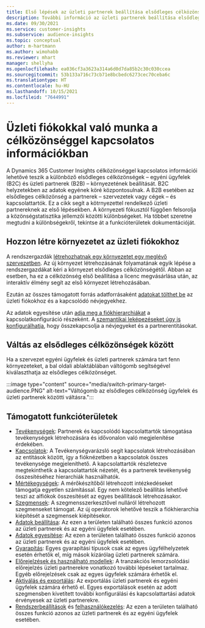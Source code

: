 ```yaml
---
title: Első lépések az üzleti partnerek beállítása elsődleges célközönségként szolgáltatással
description: További információ az üzleti partnerek beállítása elsődleges célközönségként Dynamics 365 Customer Insights szolgáltatásról.
ms.date: 09/30/2021
ms.service: customer-insights
ms.subservice: audience-insights
ms.topic: conceptual
author: m-hartmann
ms.author: wimohabb
ms.reviewer: mhart
manager: shellyha
ms.openlocfilehash: ea036cf3a3623a314a6d0d7da85b2c30c030ccea
ms.sourcegitcommit: 53b133a716c73cb71e8bcbedc6273cec70ceba6c
ms.translationtype: HT
ms.contentlocale: hu-HU
ms.lasthandoff: 10/15/2021
ms.locfileid: "7644991"
---
```

# <a name="work-with-business-accounts-in-audience-insights"></a>Üzleti fiókokkal való munka a célközönséggel kapcsolatos információkban

A Dynamics 365 Customer Insights célközönséggel kapcsolatos információi lehetővé teszik a különböző elsődleges célközönségek – egyéni ügyfelek (B2C) és üzleti partnerek (B2B) – környezetének beállítását. B2C helyzetekben az adatok egyének köré központosulnak. A B2B esetében az elsődleges célközönség a partnerek – szervezetek vagy cégek – és kapcsolattartók. Ez a cikk segít a kötrnyezettel rendelkező üzleti partnereknek az első lépésekben. A környezeti fókusztól függően felsorolja a közönségstatisztika jellemzői közötti különbségeket. Ha többet szeretne megtudni a különbségekről, tekintse át a funkcióterületek dokumentációját. 

## <a name="create-an-environment-for-business-accounts"></a>Hozzon létre környezetet az üzleti fiókokhoz

A rendszergazdák [létrehozhatnak egy környezetet egy meglévő szervezetben](create-environment.md). Az új környezet létrehozásának folyamatának egyik lépése a rendszergazdákat kéri a környezet elsődleges célközönségétől. Abban az esetben, ha ez a célközönség első beállítása a licenc megvásárlása után, az interaktív élmény segít az első környezet létrehozásában.

Ezután az összes támogatott forrás adatforrásaként [adatokat tölthet be](data-sources.md) az üzleti fiókokhoz és a kapcsolódó névjegyekhez.

Az adatok egyesítése után [adja meg a fiókhierarchiákat](relationships.md#set-up-account-hierarchies) a kapcsolatkonfiguráció részeként. A [szemantikai leképezéseket úgy is konfigurálhatja](semantic-mappings.md), hogy összekapcsolja a névjegyeket és a partnerentitásokat. 

## <a name="switch-between-primary-target-audience"></a>Váltás az elsődleges célközönségek között

Ha a szervezet egyéni ügyfelek és üzleti partnerek számára tart fenn környezeteket, a bal oldali ablaktáblában váltógomb segítségével kiválaszthatja az elsődleges célközönséget.

:::image type="content" source="media/switch-primary-target-audience.PNG" alt-text="Váltógomb az elsődleges célközönség ügyfelek és üzleti partnerek közötti váltásra.":::

## <a name="supported-feature-areas"></a>Támogatott funkcióterületek

- [Tevékenységek](activities.md): Partnerek és kapcsolódó kapcsolattartók támogatása tevékenységek létrehozására és idővonalon való megjelenítése érdekében.
- [Kapcsolatok](relationships.md): A Tevékenységvarázsló segít kapcsolatok létrehozásában az entitások között, így a fióknézetben a kapcsolatok összes tevékenysége megjeleníthető. A kapcsolattartók részletezve megtekinthetik a kapcsolattartók nézetét, és a partnerek tevékenység összesítéséhez hierarchiák használhatók.
- [Mértékegységek](measures.md): A mérőkészítőből létrehozott intézkedéseket támogatja egyetlen számítással. Egy nem kötelező beállítás lehetővé teszi az alfiókok összesítését az egyes beállítások létrehozásakor.
- [Szegmensek](segments.md): A szegmensszerkesztővel nulláról létrehozott szegmenseket támogat. Az új operátorok lehetővé teszik a fiókhierarchia kiépítését a szegmensek kiépítésekor.
- [Adatok beállítása](data-sources.md): Az ezen a területen található összes funkció azonos az üzleti partnerek és az egyéni ügyfelek esetében.
- [Adatok egyesítése](data-unification.md): Az ezen a területen található összes funkció azonos az üzleti partnerek és az egyéni ügyfelek esetében.
- [Gyarapítás](enrichment-hub.md): Egyes gyarapítási típusok csak az egyes ügyfélhelyzetek esetén érhetők el, míg mások kizárólag üzleti partnerek számára.
- [Előrejelzések és használható modellek](predictions-overview.md): A tranzakciós lemorzsolódási előrejelzés üzleti partnerekre vonatkozó további lépéseket tartalmaz. Egyéb előrejelzések csak az egyes ügyfelek számára érhetők el.
- [Aktiválás és exportálás](export-destinations.md): Az exportálás üzleti partnerek és egyéni ügyfelek számára érhető el. Egyes exportálások esetén az adott szegmensben kivetített további konfigurálási és kapcsolattartási adatok érvényesek az üzleti partnerekre.
- [Rendszerbeállítások](system.md) és [felhasználókezelés](permissions.md): Az ezen a területen található összes funkció azonos az üzleti partnerek és az egyéni ügyfelek esetében.

